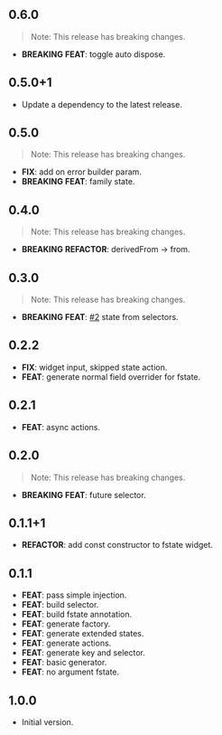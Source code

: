## 0.6.0

> Note: This release has breaking changes.

 - **BREAKING** **FEAT**: toggle auto dispose.

## 0.5.0+1

 - Update a dependency to the latest release.

## 0.5.0

> Note: This release has breaking changes.

 - **FIX**: add on error builder param.
 - **BREAKING** **FEAT**: family state.

## 0.4.0

> Note: This release has breaking changes.

 - **BREAKING** **REFACTOR**: derivedFrom -> from.

## 0.3.0

> Note: This release has breaking changes.

 - **BREAKING** **FEAT**: [#2](https://github.com/wurikiji/fstate.git/issues/2) state from selectors.

## 0.2.2

 - **FIX**: widget input, skipped state action.
 - **FEAT**: generate normal field overrider for fstate.

## 0.2.1

 - **FEAT**: async actions.

## 0.2.0

> Note: This release has breaking changes.

 - **BREAKING** **FEAT**: future selector.

## 0.1.1+1

 - **REFACTOR**: add const constructor to fstate widget.

## 0.1.1

 - **FEAT**: pass simple injection.
 - **FEAT**: build selector.
 - **FEAT**: build fstate annotation.
 - **FEAT**: generate factory.
 - **FEAT**: generate extended states.
 - **FEAT**: generate actions.
 - **FEAT**: generate key and selector.
 - **FEAT**: basic generator.
 - **FEAT**: no argument fstate.

## 1.0.0

- Initial version.
